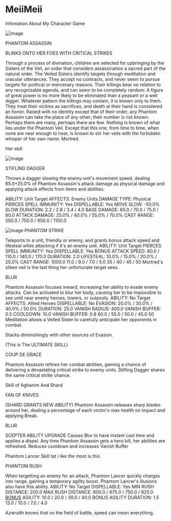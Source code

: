 # MeiiMeii
Infomation About My Character Game

![image](https://user-images.githubusercontent.com/128576237/226827987-88974398-a688-4847-a7b3-42cf8b4888e4.png)

PHANTOM ASSASSIN

BLINKS ONTO HER FOES WITH CRITICAL STRIKES

Through a process of divination, children are selected for upbringing by the Sisters of the Veil, an order that considers assassination a sacred part of the natural order. The Veiled Sisters identify targets through meditation and oracular utterances. They accept no contracts, and never seem to pursue targets for political or mercenary reasons. Their killings bear no relation to any recognizable agenda, and can seem to be completely random: A figure of great power is no more likely to be eliminated than a peasant or a well digger. Whatever pattern the killings may contain, it is known only to them. They treat their victims as sacrifices, and death at their hand is considered an honor. Raised with no identity except that of their order, any Phantom Assassin can take the place of any other; their number is not known. Perhaps there are many, perhaps there are few. Nothing is known of what lies under the Phantom Veil. Except that this one, from time to time, when none are near enough to hear, is known to stir her veils with the forbidden whisper of her own name: Mortred.

Her skill

![image](https://user-images.githubusercontent.com/128576237/226828340-28605a83-0424-43be-9298-a3a36e145291.png)

STIFLING DAGGER

Throws a dagger slowing the enemy unit's movement speed, dealing 65.0+25.0% of Phantom Assassin's attack damage as physical damage and applying attack effects from items and abilities.

ABILITY:
Unit Target
AFFECTS:
Enemy Units
DAMAGE TYPE:
Physical
PIERCES SPELL IMMUNITY:
Yes
DISPELLABLE:
Yes
MOVE SLOW:
-50.0%
SLOW DURATION:
2.2 / 2.8 / 3.4 / 4.0
BASE DAMAGE:
65.0 / 70.0 / 75.0 / 80.0
ATTACK DAMAGE:
25.0% / 40.0% / 55.0% / 70.0%
CAST RANGE:
550.0 / 750.0 / 950.0 / 1150.0

![image](https://user-images.githubusercontent.com/128576237/226828548-76725267-bb69-4626-9561-501951147270.png)
PHANTOM STRIKE

Teleports to a unit, friendly or enemy, and grants bonus attack speed and lifesteal while attacking if it's an enemy unit.
ABILITY:
Unit Target
PIERCES SPELL IMMUNITY:
Yes
DISPELLABLE:
Yes
BONUS ATTACK SPEED:
80.0 / 110.0 / 140.0 / 170.0
DURATION:
2.0
LIFESTEAL:
10.0% / 15.0% / 20.0% / 25.0%
CAST RANGE:
1000.0
11.0 / 9.0 / 7.0 / 5.0
35 / 40 / 45 / 50
Mortred's silken veil is the last thing her unfortunate target sees.

BLUR

Phantom Assassin focuses inward, increasing her ability to evade enemy attacks. Can be activated to blur her body, causing her to be impossible to see until near enemy heroes, towers, or outposts.
ABILITY:
No Target
AFFECTS:
Allied Heroes
DISPELLABLE:
No
EVASION:
20.0% / 30.0% / 40.0% / 50.0%
DURATION:
25.0
VANISH RADIUS:
400.0
VANISH BUFFER:
0.5
COOLDOWN:
10.0
VANISH BUFFER:
0.8
60.0 / 55.0 / 50.0 / 45.0
50
Meditation allows a Veiled Sister to carefully anticipate her opponents in combat.

Stacks diminishingly with other sources of Evasion.

(This is The ULTIMATE SKILL)

COUP DE GRACE

Phantom Assassin refines her combat abilities, gaining a chance of delivering a devastating critical strike to enemy units. Stifling Dagger shares the same critical strike chance.

Skill of Aghanim And Shard

FAN OF KNIVES

(SHARD GRANTS NEW ABILITY)
Phantom Assassin releases sharp blades around her, dealing a percentage of each victim's max health on impact and applying Break.

BLUR

SCEPTER ABILITY UPGRADE
Causes Blur to have instant cast time and applies a dispel. Any time Phantom Assassin gets a hero kill, her abilities are refreshed. Reduces cooldown and increases Vanish Buffer

Phantom Lancer Skill tat i like the most is this

PHANTOM RUSH

When targetting an enemy for an attack, Phantom Lancer quickly charges into range, gaining a temporary agility boost. Phantom Lancer's illusions also have this ability.
ABILITY:
No Target
DISPELLABLE:
Yes
MIN RUSH DISTANCE:
200.0
MAX RUSH DISTANCE:
600.0 / 675.0 / 750.0 / 825.0
<a href="https://bit.ly/3JJg1r3">BONUS</a> AGILITY:
10.0 / 20.0 / 30.0 / 40.0
BONUS AGILITY DURATION:
1.5
13.0 / 10.0 / 7.0 / 4.0

Azwraith knows that on the field of battle, speed can mean everything.
